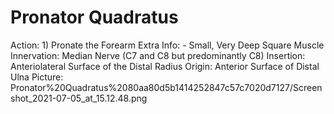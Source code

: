 # Pronator Quadratus

Action: 1) Pronate the Forearm
Extra Info: - Small, Very Deep Square Muscle
Innervation: Median Nerve (C7 and C8 but predominantly C8)
Insertion: Anteriolateral Surface of the Distal Radius
Origin: Anterior Surface of Distal Ulna
Picture: Pronator%20Quadratus%2080aa80d5b1414252847c57c7020d7127/Screenshot_2021-07-05_at_15.12.48.png